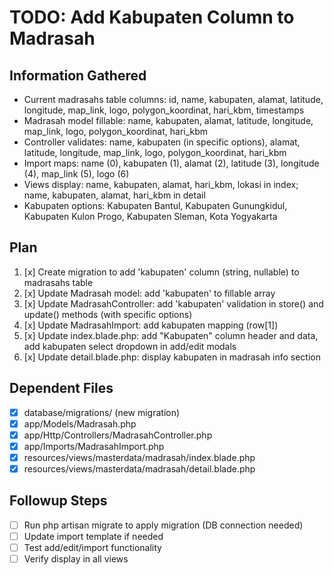 # TODO: Add Kabupaten Column to Madrasah

## Information Gathered
- Current madrasahs table columns: id, name, kabupaten, alamat, latitude, longitude, map_link, logo, polygon_koordinat, hari_kbm, timestamps
- Madrasah model fillable: name, kabupaten, alamat, latitude, longitude, map_link, logo, polygon_koordinat, hari_kbm
- Controller validates: name, kabupaten (in specific options), alamat, latitude, longitude, map_link, logo, polygon_koordinat, hari_kbm
- Import maps: name (0), kabupaten (1), alamat (2), latitude (3), longitude (4), map_link (5), logo (6)
- Views display: name, kabupaten, alamat, hari_kbm, lokasi in index; name, kabupaten, alamat, hari_kbm in detail
- Kabupaten options: Kabupaten Bantul, Kabupaten Gunungkidul, Kabupaten Kulon Progo, Kabupaten Sleman, Kota Yogyakarta

## Plan
1. [x] Create migration to add 'kabupaten' column (string, nullable) to madrasahs table
2. [x] Update Madrasah model: add 'kabupaten' to fillable array
3. [x] Update MadrasahController: add 'kabupaten' validation in store() and update() methods (with specific options)
4. [x] Update MadrasahImport: add kabupaten mapping (row[1])
5. [x] Update index.blade.php: add "Kabupaten" column header and data, add kabupaten select dropdown in add/edit modals
6. [x] Update detail.blade.php: display kabupaten in madrasah info section

## Dependent Files
- [x] database/migrations/ (new migration)
- [x] app/Models/Madrasah.php
- [x] app/Http/Controllers/MadrasahController.php
- [x] app/Imports/MadrasahImport.php
- [x] resources/views/masterdata/madrasah/index.blade.php
- [x] resources/views/masterdata/madrasah/detail.blade.php

## Followup Steps
- [ ] Run php artisan migrate to apply migration (DB connection needed)
- [ ] Update import template if needed
- [ ] Test add/edit/import functionality
- [ ] Verify display in all views
